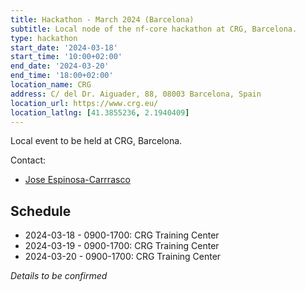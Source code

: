 ```yaml
---
title: Hackathon - March 2024 (Barcelona)
subtitle: Local node of the nf-core hackathon at CRG, Barcelona.
type: hackathon
start_date: '2024-03-18'
start_time: '10:00+02:00'
end_date: '2024-03-20'
end_time: '18:00+02:00'
location_name: CRG
address: C/ del Dr. Aiguader, 88, 08003 Barcelona, Spain
location_url: https://www.crg.eu/
location_latlng: [41.3855236, 2.1940409]
---
```


Local event to be held at CRG, Barcelona.

Contact:

- [<i class="fab fa-slack"></i> Jose Espinosa-Carrrasco](https://nfcore.slack.com/team/UT94DM516)

## Schedule

- 2024-03-18 - 0900-1700: CRG Training Center
- 2024-03-19 - 0900-1700: CRG Training Center
- 2024-03-20 - 0900-1700: CRG Training Center

_Details to be confirmed_
